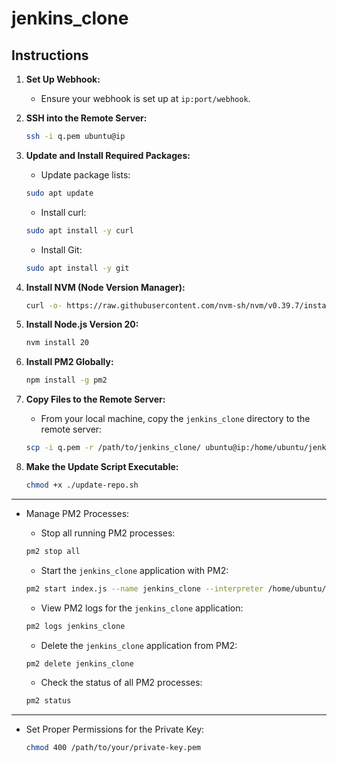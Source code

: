 # jenkins_clone

## Instructions

1. **Set Up Webhook:**

   - Ensure your webhook is set up at `ip:port/webhook`.

2. **SSH into the Remote Server:**

   ```sh
   ssh -i q.pem ubuntu@ip
   ```

3. **Update and Install Required Packages:**

   - Update package lists:

   ```sh
   sudo apt update
   ```

   - Install curl:

   ```sh
   sudo apt install -y curl
   ```

   - Install Git:

   ```sh
   sudo apt install -y git
   ```

4. **Install NVM (Node Version Manager):**

   ```sh
   curl -o- https://raw.githubusercontent.com/nvm-sh/nvm/v0.39.7/install.sh | bash
   ```

5. **Install Node.js Version 20:**

   ```sh
   nvm install 20
   ```

6. **Install PM2 Globally:**

   ```sh
   npm install -g pm2
   ```

7. **Copy Files to the Remote Server:**

   - From your local machine, copy the `jenkins_clone` directory to the remote server:

   ```sh
   scp -i q.pem -r /path/to/jenkins_clone/ ubuntu@ip:/home/ubuntu/jenkins_clone
   ```

8. **Make the Update Script Executable:**

   ```sh
   chmod +x ./update-repo.sh
   ```

---

- Manage PM2 Processes:

  - Stop all running PM2 processes:

  ```sh
  pm2 stop all
  ```

  - Start the `jenkins_clone` application with PM2:

  ```sh
  pm2 start index.js --name jenkins_clone --interpreter /home/ubuntu/.nvm/versions/node/v20.15.0/bin/node
  ```

  - View PM2 logs for the `jenkins_clone` application:

  ```sh
  pm2 logs jenkins_clone
  ```

  - Delete the `jenkins_clone` application from PM2:

  ```sh
  pm2 delete jenkins_clone
  ```

  - Check the status of all PM2 processes:

  ```sh
  pm2 status
  ```

---

- Set Proper Permissions for the Private Key:

  ```sh
  chmod 400 /path/to/your/private-key.pem
  ```
